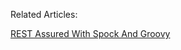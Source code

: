 Related Articles:

[REST Assured With Spock And Groovy](https://thewokecoder.io/groovy/2022/01/17/rest-assured-with-spock-and-groovy.html)